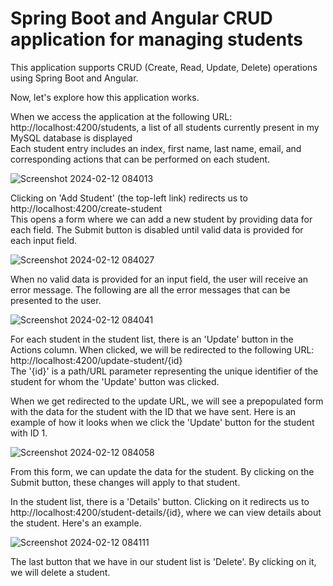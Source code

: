 <h1> <b> Spring Boot and Angular CRUD application for managing students </b> </h1>

<p>This application supports CRUD (Create, Read, Update, Delete) operations using Spring Boot and Angular.</p>

<p>Now, let's explore how this application works. </p>

<p> When we access the application at the following URL: http://localhost:4200/students, a list of all students currently present in my MySQL database is displayed <br>
Each student entry includes an index, first name, last name, email, and corresponding actions that can be performed on each student. </p>

![Screenshot 2024-02-12 084013](https://github.com/RobertoStev/Spring-Boot-and-Angular-student-management-system/assets/65564783/510f0ffe-0aeb-4686-8f4d-120a52acf67d)

<p> Clicking on 'Add Student' (the top-left link) redirects us to http://localhost:4200/create-student <br>
This opens a form where we can add a new student by providing data for each field. The Submit button is disabled until valid data is provided for each input field. </p>

![Screenshot 2024-02-12 084027](https://github.com/RobertoStev/Spring-Boot-and-Angular-student-management-system/assets/65564783/7a38e140-9fe6-43b5-85d2-13d9f51f7fc1)

<p> When no valid data is provided for an input field, the user will receive an error message. The following are all the error messages that can be presented to the user. </p>

![Screenshot 2024-02-12 084041](https://github.com/RobertoStev/Spring-Boot-and-Angular-student-management-system/assets/65564783/e5229b2c-1b30-431c-a8fc-f8d9eac246ce)

<p> For each student in the student list, there is an 'Update' button in the Actions column. When clicked, we will be redirected to the following URL: http://localhost:4200/update-student/{id} <br>
The '{id}' is a path/URL parameter representing the unique identifier of the student for whom the 'Update' button was clicked.

<p> When we get redirected to the update URL, we will see a prepopulated form with the data for the student with the ID that we have sent. Here is an example of how it looks when we click the 'Update' button for the student with ID 1. </p>

![Screenshot 2024-02-12 084058](https://github.com/RobertoStev/Spring-Boot-and-Angular-student-management-system/assets/65564783/1c424208-6841-4e21-8a50-fbc94a1d6c0d)

<p> From this form, we can update the data for the student. By clicking on the Submit button, these changes will apply to that student. </p>

<p> In the student list, there is a 'Details' button. Clicking on it redirects us to http://localhost:4200/student-details/{id}, where we can view details about the student. Here's an example.</p>

![Screenshot 2024-02-12 084111](https://github.com/RobertoStev/Spring-Boot-and-Angular-student-management-system/assets/65564783/a0bce109-8790-463a-a480-5b2d07b27f11)

<p> The last button that we have in our student list is 'Delete'. By clicking on it, we will delete a student. </p>

